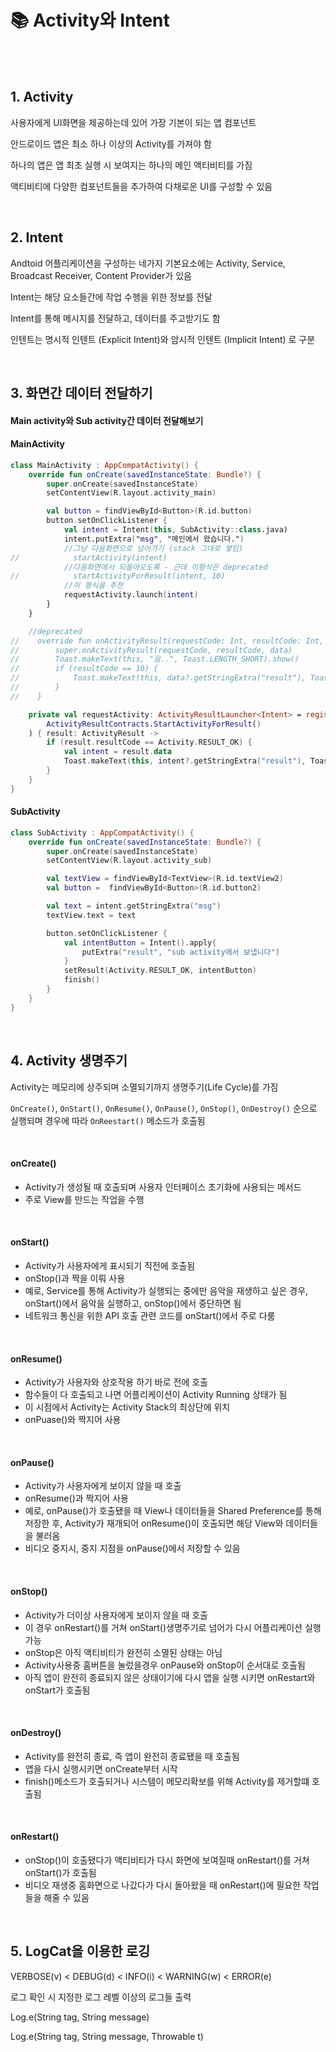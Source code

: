 # 📚 Activity와 Intent

<br>

<br>

## 1. Activity

사용자에게 UI화면을 제공하는데 있어 가장 기본이 되는 앱 컴포넌트

안드로이드 앱은 최소 하나 이상의 Activity를 가져야 함

하나의 앱은 앱 최초 실행 시 보여지는 하나의 메인 액티비티를 가짐

액티비티에 다양한 컴포넌트들을 추가하여 다채로운 UI를 구성할 수 있음

<br>

## 2. Intent

Andtoid 어플리케이션을 구성하는 네가지 기본요소에는 Activity, Service, Broadcast Receiver, Content Provider가 있음

Intent는 해당 요소들간에 작업 수행을 위한 정보를 전달

Intent를 통해 메시지를 전달하고, 데이터를 주고받기도 함

인텐트는 명시적 인텐트 (Explicit Intent)와 암시적 인텐트 (Implicit Intent) 로 구분

<br>

## 3. 화면간 데이터 전달하기

#### Main activity와 Sub activity간 데이터 전달해보기

#### MainActivity

```kotlin
class MainActivity : AppCompatActivity() {
    override fun onCreate(savedInstanceState: Bundle?) {
        super.onCreate(savedInstanceState)
        setContentView(R.layout.activity_main)

        val button = findViewById<Button>(R.id.button)
        button.setOnClickListener {
            val intent = Intent(this, SubActivity::class.java)
            intent.putExtra("msg", "메인에서 왔습니다.")
            //그냥 다음화면으로 넘어가기 (stack 그대로 쌓임)
//            startActivity(intent)
            //다음화면에서 되돌아오도록 - 근데 이형식은 deprecated
//            startActivityForResult(intent, 10)
            //이 형식을 추천
            requestActivity.launch(intent)
        }
    }

    //deprecated
//    override fun onActivityResult(requestCode: Int, resultCode: Int, data: Intent?) {
//        super.onActivityResult(requestCode, resultCode, data)
//        Toast.makeText(this, "음..", Toast.LENGTH_SHORT).show()
//        if (resultCode == 10) {
//            Toast.makeText(this, data?.getStringExtra("result"), Toast.LENGTH_SHORT).show()
//        }
//    }

    private val requestActivity: ActivityResultLauncher<Intent> = registerForActivityResult(
        ActivityResultContracts.StartActivityForResult()
    ) { result: ActivityResult ->
        if (result.resultCode == Activity.RESULT_OK) {
            val intent = result.data
            Toast.makeText(this, intent?.getStringExtra("result"), Toast.LENGTH_SHORT).show()
        }
    }
}
```

#### SubActivity

```kotlin
class SubActivity : AppCompatActivity() {
    override fun onCreate(savedInstanceState: Bundle?) {
        super.onCreate(savedInstanceState)
        setContentView(R.layout.activity_sub)

        val textView = findViewById<TextView>(R.id.textView2)
        val button =  findViewById<Button>(R.id.button2)

        val text = intent.getStringExtra("msg")
        textView.text = text

        button.setOnClickListener {
            val intentButton = Intent().apply{
                putExtra("result", "sub activity에서 보냅니다")
            }
            setResult(Activity.RESULT_OK, intentButton)
            finish()
        }
    }
}
```

<br>

## 4. Activity 생명주기

Activity는 메모리에 상주되며 소멸되기까지 생명주기(Life Cycle)를 가짐

`OnCreate()`, `OnStart()`, `OnResume()`, `OnPause()`, `OnStop()`, `OnDestroy()` 순으로 실행되며 경우에 따라 `OnReestart()` 메소드가 호출됨

<br>

#### onCreate()

- Activity가 생성될 때 호출되며 사용자 인터페이스 초기화에 사용되는 메서드
- 주로 View를 만드는 작업을 수행

<br>

#### onStart()

- Activity가 사용자에게 표시되기 직전에 호출됨
- onStop()과 짝을 이뤄 사용
- 예로, Service를 통해 Activity가 실행되는 중에만 음악을 재생하고 싶은 경우, onStart()에서 음악을 실행하고, onStop()에서 중단하면 됨
- 네트워크 통신을 위한 API 호출 관련 코드를 onStart()에서 주로 다룸

<br>

#### onResume()

- Activity가 사용자와 상호작용 하기 바로 전에 호출
- 함수들이 다 호출되고 나면 어플리케이션이 Activity Running 상태가 됨
- 이 시점에서 Activity는 Activity Stack의 최상단에 위치
- onPuase()와 짝지어 사용

<br>

#### onPause()

- Activity가 사용자에게 보이지 않을 때 호출
- onResume()과 짝지어 사용
- 예로, onPause()가 호출됐을 때 View나 데이터들을 Shared Preference를 통해 저장한 후, Activity가 재개되어 onResume()이 호출되면 해당 View와 데이터들을 불러옴
- 비디오 중지시, 중지 지점을 onPause()에서 저장할 수 있음

<br>

#### onStop()

- Activity가 더이상 사용자에게 보이지 않을 때 호출
- 이 경우 onRestart()를 거쳐 onStart()생명주기로 넘어가 다시 어플리케이션 실행 가능
- onStop은 아직 액티비티가 완전히 소멸된 상태는 아님
- Activity사용중 홈버튼을 눌렀을경우 onPause와 onStop이 순서대로 호출됨
- 아직 앱이 완전히 종료되지 않은 상태이기에 다시 앱을 실행 시키면 onRestart와 onStart가 호출됨

<br>

#### onDestroy()

- Activity를 완전히 종료, 즉 앱이 완전히 종료됐을 때 호출됨
- 앱을 다시 실행시키면 onCreate부터 시작
- finish()메소드가 호출되거나 시스템이 메모리확보를 위해 Activity를 제거할떄 호출됨

<br>

#### onRestart()

- onStop()이 호출됐다가 액티비티가 다시 화면에 보여질때 onRestart()를 거쳐 onStart()가 호출됨
- 비디오 재생중 홈화면으로 나갔다가 다시 돌아왔을 때 onRestart()에 필요한 작업들을 해줄 수 있음

<br>

## 5. LogCat을 이용한 로깅

VERBOSE(v) < DEBUG(d) < INFO(i) < WARNING(w) < ERROR(e)

로그 확인 시 지정한 로그 레벨 이상의 로그들 출력

Log.e(String tag, String message)

Log.e(String tag, String message, Throwable t)
